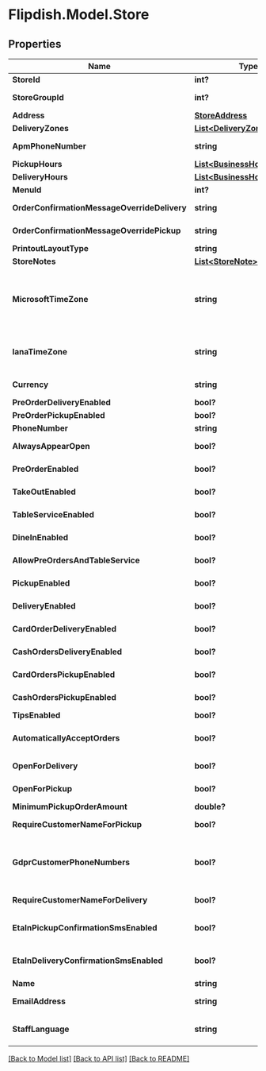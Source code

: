 # Flipdish.Model.Store
## Properties

Name | Type | Description | Notes
------------ | ------------- | ------------- | -------------
**StoreId** | **int?** | Store identifier | [optional] 
**StoreGroupId** | **int?** | Store group id to which this store belongs | [optional] 
**Address** | [**StoreAddress**](StoreAddress.md) | Store address | [optional] 
**DeliveryZones** | [**List&lt;DeliveryZone&gt;**](DeliveryZone.md) | Delivery zones | [optional] 
**ApmPhoneNumber** | **string** | Automated Phone Marketing number | [optional] 
**PickupHours** | [**List&lt;BusinessHoursPeriod&gt;**](BusinessHoursPeriod.md) | Pickup hours | [optional] 
**DeliveryHours** | [**List&lt;BusinessHoursPeriod&gt;**](BusinessHoursPeriod.md) | Delivery hours | [optional] 
**MenuId** | **int?** | Menu identifier | [optional] 
**OrderConfirmationMessageOverrideDelivery** | **string** | Overridden confirmation message for delivery orders | [optional] 
**OrderConfirmationMessageOverridePickup** | **string** | Overridden confirmation message for pickup orders | [optional] 
**PrintoutLayoutType** | **string** | Printout layout | [optional] 
**StoreNotes** | [**List&lt;StoreNote&gt;**](StoreNote.md) | Store notes | [optional] 
**MicrosoftTimeZone** | **string** | Microsoft Time Zone Index Values (https://msdn.microsoft.com/en-us/library/ms912391)  (Editable through store coordinate change) | [optional] 
**IanaTimeZone** | **string** | IANA Time Zone (https://www.iana.org/time-zones)  (Editable through store coordinate change) | [optional] 
**Currency** | **string** | Currency (derived from Store Group) | [optional] 
**PreOrderDeliveryEnabled** | **bool?** | Is PerOrder Enabled for Delivery | [optional] 
**PreOrderPickupEnabled** | **bool?** | Is PerOrder Enabled for Pickup | [optional] 
**PhoneNumber** | **string** | Phone number | [optional] 
**AlwaysAppearOpen** | **bool?** | True if the store always appears open | [optional] 
**PreOrderEnabled** | **bool?** | True if the store accepts pre-orders | [optional] 
**TakeOutEnabled** | **bool?** | True if the store accepts take-out orders | [optional] 
**TableServiceEnabled** | **bool?** | True if the store has table service | [optional] 
**DineInEnabled** | **bool?** | True if the store accepts dine-in orders | [optional] 
**AllowPreOrdersAndTableService** | **bool?** | True if both pre-orders and talbe service can be enabled | [optional] 
**PickupEnabled** | **bool?** | True if the store accepts pickup orders | [optional] 
**DeliveryEnabled** | **bool?** | True if the store accepts delivery orders | [optional] 
**CardOrderDeliveryEnabled** | **bool?** | True if the store accepts card payment for delivery orders | [optional] 
**CashOrdersDeliveryEnabled** | **bool?** | True if the store accepts cash payment for delivery orders | [optional] 
**CardOrdersPickupEnabled** | **bool?** | True if the store accepts card payment for pickup orders | [optional] 
**CashOrdersPickupEnabled** | **bool?** | True if the store accepts cash payment for pickup orders | [optional] 
**TipsEnabled** | **bool?** | True if the store accepts tips | [optional] 
**AutomaticallyAcceptOrders** | **bool?** | True if the stores orders are automatically accepted in Flipdish | [optional] 
**OpenForDelivery** | **bool?** | True if the store is open for delivery | [optional] 
**OpenForPickup** | **bool?** | True if the store is open for pickup | [optional] 
**MinimumPickupOrderAmount** | **double?** | Minimum pickup order amount | [optional] 
**RequireCustomerNameForPickup** | **bool?** | True if customer name required for pickup orders | [optional] 
**GdprCustomerPhoneNumbers** | **bool?** | Mask your customers phone numbers printed on receipts and reduce the amout of personally identifiable customer information that is exposed. | [optional] 
**RequireCustomerNameForDelivery** | **bool?** | True if customer name required for delivery orders | [optional] 
**EtaInPickupConfirmationSmsEnabled** | **bool?** | True if order confirmation sms includes estimated time when order will be ready for collection | [optional] 
**EtaInDeliveryConfirmationSmsEnabled** | **bool?** | True if order confirmation sms includes estimated time when order will delivered | [optional] 
**Name** | **string** | Name | [optional] 
**EmailAddress** | **string** | Email address (visible to customers) | [optional] 
**StaffLanguage** | **string** | Staff Language (used for communcation with the staff)  Emails, Printouts etc | [optional] 

[[Back to Model list]](../README.md#documentation-for-models) [[Back to API list]](../README.md#documentation-for-api-endpoints) [[Back to README]](../README.md)

